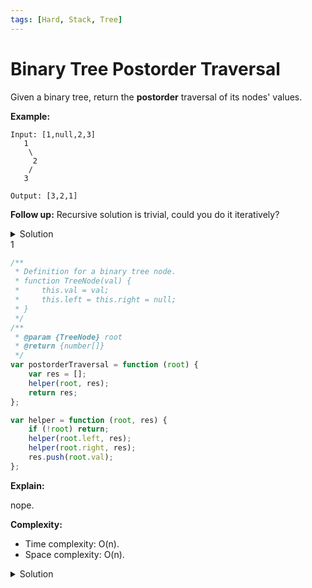 ```yaml
---
tags: [Hard, Stack, Tree]
---
```


# Binary Tree Postorder Traversal

Given a binary tree, return the **postorder** traversal of its nodes' values.

**Example:**

```
Input: [1,null,2,3]
   1
    \
     2
    /
   3

Output: [3,2,1]
```

**Follow up:** Recursive solution is trivial, could you do it iteratively?

<details>
<summary>Solution</summary>

</details> 1

```javascript
/**
 * Definition for a binary tree node.
 * function TreeNode(val) {
 *     this.val = val;
 *     this.left = this.right = null;
 * }
 */
/**
 * @param {TreeNode} root
 * @return {number[]}
 */
var postorderTraversal = function (root) {
	var res = [];
	helper(root, res);
	return res;
};

var helper = function (root, res) {
	if (!root) return;
	helper(root.left, res);
	helper(root.right, res);
	res.push(root.val);
};
```

**Explain:**

nope.

**Complexity:**

-   Time complexity: O(n).
-   Space complexity: O(n).

<details>
<summary>Solution</summary>

```javascript
/**
 * Definition for a binary tree node.
 * function TreeNode(val) {
 *     this.val = val;
 *     this.left = this.right = null;
 * }
 */
/**
 * @param {TreeNode} root
 * @return {number[]}
 */
var postorderTraversal = function (root) {
	if (!root) return [];
	var res = [];
	var stack = [];
	var node = root;
	while (node || stack.length) {
		if (node) {
			stack.push(node);
			res.unshift(node.val);
			node = node.right;
		} else {
			node = stack.pop();
			node = node.left;
		}
	}
	return res;
};
```

**Complexity:**

-   Time complexity: O(n).
-   Space complexity: O(n).

</details>
